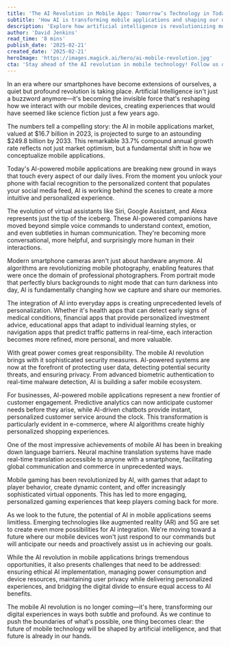 ```yaml
---
title: 'The AI Revolution in Mobile Apps: Tomorrow’s Technology in Today’s Hands'
subtitle: 'How AI is transforming mobile applications and shaping our digital future'
description: 'Explore how artificial intelligence is revolutionizing mobile applications, from sophisticated virtual assistants to AI-powered cameras and personalized experiences. With the market projected to reach $249.8 billion by 2033, discover how AI is shaping the future of mobile technology and transforming our daily digital interactions.'
author: 'David Jenkins'
read_time: '8 mins'
publish_date: '2025-02-21'
created_date: '2025-02-21'
heroImage: 'https://images.magick.ai/hero/ai-mobile-revolution.jpg'
cta: 'Stay ahead of the AI revolution in mobile technology! Follow us on LinkedIn for daily insights into the latest developments and trends shaping the future of mobile applications.'
---
```


In an era where our smartphones have become extensions of ourselves, a quiet but profound revolution is taking place. Artificial Intelligence isn't just a buzzword anymore—it's becoming the invisible force that's reshaping how we interact with our mobile devices, creating experiences that would have seemed like science fiction just a few years ago.

The numbers tell a compelling story: the AI in mobile applications market, valued at $16.7 billion in 2023, is projected to surge to an astounding $249.8 billion by 2033. This remarkable 33.7% compound annual growth rate reflects not just market optimism, but a fundamental shift in how we conceptualize mobile applications.

Today's AI-powered mobile applications are breaking new ground in ways that touch every aspect of our daily lives. From the moment you unlock your phone with facial recognition to the personalized content that populates your social media feed, AI is working behind the scenes to create a more intuitive and personalized experience.

The evolution of virtual assistants like Siri, Google Assistant, and Alexa represents just the tip of the iceberg. These AI-powered companions have moved beyond simple voice commands to understand context, emotion, and even subtleties in human communication. They're becoming more conversational, more helpful, and surprisingly more human in their interactions.

Modern smartphone cameras aren't just about hardware anymore. AI algorithms are revolutionizing mobile photography, enabling features that were once the domain of professional photographers. From portrait mode that perfectly blurs backgrounds to night mode that can turn darkness into day, AI is fundamentally changing how we capture and share our memories.

The integration of AI into everyday apps is creating unprecedented levels of personalization. Whether it's health apps that can detect early signs of medical conditions, financial apps that provide personalized investment advice, educational apps that adapt to individual learning styles, or navigation apps that predict traffic patterns in real-time, each interaction becomes more refined, more personal, and more valuable.

With great power comes great responsibility. The mobile AI revolution brings with it sophisticated security measures. AI-powered systems are now at the forefront of protecting user data, detecting potential security threats, and ensuring privacy. From advanced biometric authentication to real-time malware detection, AI is building a safer mobile ecosystem.

For businesses, AI-powered mobile applications represent a new frontier of customer engagement. Predictive analytics can now anticipate customer needs before they arise, while AI-driven chatbots provide instant, personalized customer service around the clock. This transformation is particularly evident in e-commerce, where AI algorithms create highly personalized shopping experiences.

One of the most impressive achievements of mobile AI has been in breaking down language barriers. Neural machine translation systems have made real-time translation accessible to anyone with a smartphone, facilitating global communication and commerce in unprecedented ways.

Mobile gaming has been revolutionized by AI, with games that adapt to player behavior, create dynamic content, and offer increasingly sophisticated virtual opponents. This has led to more engaging, personalized gaming experiences that keep players coming back for more.

As we look to the future, the potential of AI in mobile applications seems limitless. Emerging technologies like augmented reality (AR) and 5G are set to create even more possibilities for AI integration. We're moving toward a future where our mobile devices won't just respond to our commands but will anticipate our needs and proactively assist us in achieving our goals.

While the AI revolution in mobile applications brings tremendous opportunities, it also presents challenges that need to be addressed: ensuring ethical AI implementation, managing power consumption and device resources, maintaining user privacy while delivering personalized experiences, and bridging the digital divide to ensure equal access to AI benefits.

The mobile AI revolution is no longer coming—it's here, transforming our digital experiences in ways both subtle and profound. As we continue to push the boundaries of what's possible, one thing becomes clear: the future of mobile technology will be shaped by artificial intelligence, and that future is already in our hands.